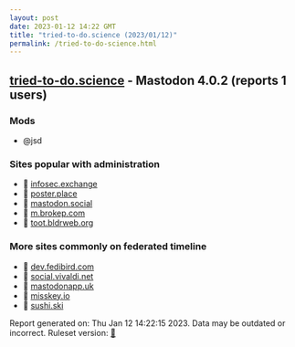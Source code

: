 ```yaml
---
layout: post
date: 2023-01-12 14:22 GMT
title: "tried-to-do.science (2023/01/12)"
permalink: /tried-to-do-science.html
---
```


## [tried-to-do.science](https://tried-to-do.science) - Mastodon 4.0.2 (reports 1 users)

### Mods
 * @jsd

### Sites popular with administration

* 🐘 [infosec.exchange](/infosec-exchange.html)
* 🐘 [poster.place](/poster-place.html)
* 🐘 [mastodon.social](/mastodon-social.html)
* 🐘 [m.brokep.com](/m-brokep-com.html)
* 🐘 [toot.bldrweb.org](/toot-bldrweb-org.html)

### More sites commonly on federated timeline

* 🐘 [dev.fedibird.com](/dev-fedibird-com.html)
* 🐘 [social.vivaldi.net](/social-vivaldi-net.html)
* 🐘 [mastodonapp.uk](/mastodonapp-uk.html)
* 🐘 [misskey.io](/misskey-io.html)
* 🐘 [sushi.ski](/sushi-ski.html)

Report generated on: Thu Jan 12 14:22:15 2023. Data may be outdated or incorrect.
Ruleset version: [🧁](/version-cupcake)
